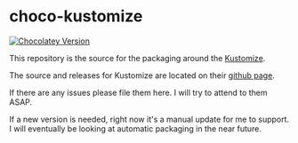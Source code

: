# choco-kustomize

[![Chocolatey Version](https://img.shields.io/chocolatey/v/kustomize)](https://chocolatey.org/packages/kustomize)


This repository is the source for the packaging around the [Kustomize](https://kustomize.io/).

The source and releases for Kustomize are located on their [github page](https://github.com/kubernetes-sigs/kustomize).

If there are any issues please file them here. 
I will try to attend to them ASAP.

If a new version is needed, right now it's a manual update for me to support.
I will eventually be looking at automatic packaging in the near future.
